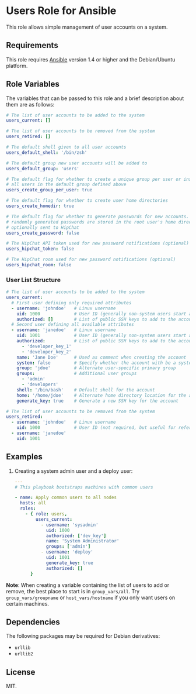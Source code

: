 # Users Role for Ansible

This role allows simple management of user accounts on a system.

## Requirements

This role requires [Ansible](http://www.ansibleworks.com/) version 1.4 or higher
and the Debian/Ubuntu platform.

## Role Variables

The variables that can be passed to this role and a brief description about
them are as follows:

```yaml
# The list of user accounts to be added to the system
users_current: []

# The list of user accounts to be removed from the system
users_retired: []

# The default shell given to all user accounts
users_default_shell: '/bin/zsh'

# The default group new user accounts will be added to
users_default_group: 'users'

# The default flag for whether to create a unique group per user or instead put
# all users in the default group defined above
users_create_group_per_user: true

# The default flag for whether to create user home directories
users_create_homedir: true

# The default flag for whether to generate passwords for new accounts. The
# randomly generated passwords are stored in the root user's home directory or
# optionally sent to HipChat
users_create_password: false

# The HipChat API token used for new password notifications (optional)
users_hipchat_token: false

# The HipChat room used for new password notifications (optional)
users_hipchat_room: false
```

### User List Structure

```yaml
# The list of user accounts to be added to the system
users_current:
  # First user defining only required attributes
  - username: 'johndoe'   # Linux username
    uid: 1000             # User ID (generally non-system users start at 1000)
    authorized: []        # List of public SSH keys to add to the account
  # Second user defining all available attributes
  - username: 'janedoe'   # Linux username
    uid: 1001             # User ID (generally non-system users start at 1000)
    authorized:           # List of public SSH keys to add to the account
      - 'developer_key_1'
      - 'developer_key_2'
    name: 'Jane Doe'      # Used as comment when creating the account
    system: false         # Specify whether the account with be a system user
    group: 'jdoe'         # Alternate user-specific primary group
    groups:               # Additional user groups
      - 'admin'
      - 'developers'
    shell: '/bin/bash'    # Default shell for the account
    home: '/home/jdoe'    # Alternate home directory location for the account
    generate_key: true    # Generate a new SSH key for the account

# The list of user accounts to be removed from the system
users_retired:
  - username: 'johndoe'   # Linux username
    uid: 1000             # User ID (not required, but useful for reference)
  - username: 'janedoe'
    uid: 1001
```

## Examples

1. Creating a system admin user and a deploy user:

    ```yaml
    ---
    # This playbook bootstraps machines with common users

    - name: Apply common users to all nodes
      hosts: all
      roles:
        - { role: users,
            users_current:
              - username: 'sysadmin'
                uid: 1000
                authorized: ['dev_key']
                name: 'System Administrator'
                groups: ['admin']
              - username: 'deploy'
                uid: 1001
                generate_key: true
                authorized: []
          }
    ```

__Note__: When creating a variable containing the list of users to add or remove,
the best place to start is in `group_vars/all`. Try `group_vars/groupname` or
`host_vars/hostname` if you only want users on certain machines.

## Dependencies

The following packages may be required for Debian derivatives:

- `urllib`
- `urllib2`

## License

MIT.
